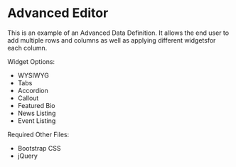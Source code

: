 Advanced Editor
============================

This is an example of an Advanced Data Definition. It allows the end user to add multiple rows and columns as well as applying different widgetsfor each column.

Widget Options:
- WYSIWYG
- Tabs
- Accordion
- Callout
- Featured Bio
- News Listing
- Event Listing

Required Other Files:
- Bootstrap CSS
- jQuery
